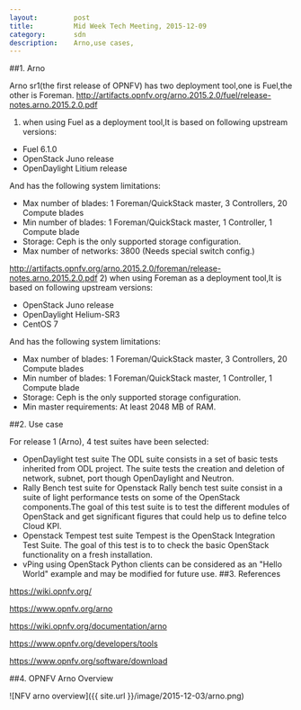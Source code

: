```yaml
---
layout:         post
title:          Mid Week Tech Meeting, 2015-12-09
category:       sdn
description:    Arno,use cases,
---
```


##1. Arno

Arno sr1(the first release of OPNFV) has two deployment tool,one is Fuel,the other is Foreman.
http://artifacts.opnfv.org/arno.2015.2.0/fuel/release-notes.arno.2015.2.0.pdf 

1) when using Fuel as a deployment tool,It is based on following upstream versions:
  * Fuel 6.1.0
  * OpenStack Juno release
  * OpenDaylight Litium release

And has the following system limitations:
  * Max number of blades: 1 Foreman/QuickStack master, 3 Controllers, 20 Compute blades
  * Min number of blades: 1 Foreman/QuickStack master, 1 Controller, 1 Compute blade
  * Storage: Ceph is the only supported storage configuration.
  * Max number of networks: 3800 (Needs special switch config.)

http://artifacts.opnfv.org/arno.2015.2.0/foreman/release-notes.arno.2015.2.0.pdf 
2) when using Foreman as a deployment tool,It is based on following upstream versions:
  * OpenStack Juno release
  * OpenDaylight Helium-SR3
  * CentOS 7

And has the following system limitations:
  * Max number of blades: 1 Foreman/QuickStack master, 3 Controllers, 20 Compute blades
  * Min number of blades: 1 Foreman/QuickStack master, 1 Controller, 1 Compute blade
  * Storage: Ceph is the only supported storage configuration.
  * Min master requirements: At least 2048 MB of RAM.

##2. Use case

For release 1 (Arno), 4 test suites have been selected:
  * OpenDaylight test suite 
The ODL suite consists in a set of basic tests inherited from ODL project. The suite tests the creation and deletion of network, subnet, port though OpenDaylight and Neutron.
  * Rally Bench test suite for Openstack 
Rally bench test suite consist in a suite of light performance tests on some of the OpenStack components.The goal of this test suite is to test the different modules of OpenStack and get significant figures that could help us to define telco Cloud KPI.
  * Openstack Tempest test suite 
Tempest is the OpenStack Integration Test Suite. The goal of this test is to to check the basic OpenStack functionality on a fresh installation.
  * vPing using OpenStack Python clients can be considered as an "Hello World" example and may be modified for future use.
##3. References

  https://wiki.opnfv.org/
  
  https://www.opnfv.org/arno 
  
  https://wiki.opnfv.org/documentation/arno 
  
  https://www.opnfv.org/developers/tools 
  
  https://www.opnfv.org/software/download 

##4. OPNFV Arno Overview

![NFV arno overview]({{ site.url }}/image/2015-12-03/arno.png)
